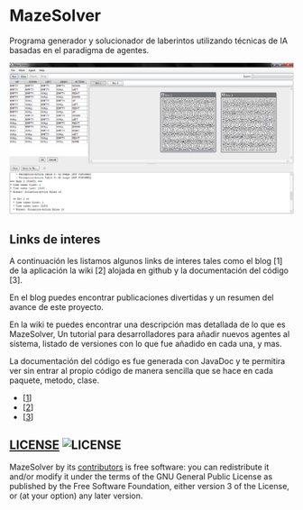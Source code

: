 MazeSolver
==========

Programa generador y solucionador de laberintos utilizando técnicas de IA basadas en el paradigma de agentes.

![Screenshot](prototype/gui.png)

## Links de interes
A continuación les listamos algunos links de interes tales como el blog [1] de la aplicación la wiki [2] alojada en github y la documentación del código [3].

En el blog puedes encontrar publicaciones divertidas y un resumen del avance de este proyecto.

En la wiki te puedes encontrar una descripción mas detallada de lo que es MazeSolver, Un tutorial para desarrolladores para añadir nuevos agentes al sistema, listado de versiones con lo que fue añadido en cada una, y mas.

La documentación del código es fue generada con JavaDoc y te permitira ver sin entrar al propio código de manera sencilla que se hace en cada paquete, metodo, clase.

* [[1](http://mazesolver.github.io/MazeSolver/)]
* [[2](https://github.com/MazeSolver/MazeSolver/wiki)]
* [[3](https://mazesolver.wordpress.com/)]

## [LICENSE](http://www.gnu.org/licenses/gpl-3.0.html) ![LICENSE](http://www.gnu.org/graphics/gplv3-88x31.png)

MazeSolver by its [contributors](https://github.com/kevinrobayna/MazeSolver/graphs/contributors) is free software: you can redistribute it and/or modify it under the terms of the GNU General Public License as published by the Free Software Foundation, either version 3 of the License, or (at your option) any later version.
